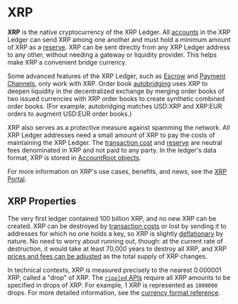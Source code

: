 # XRP

**XRP** is the native cryptocurrency of the XRP Ledger. All [accounts](accounts.html) in the XRP Ledger can send XRP among one another and must hold a minimum amount of XRP as a [reserve](reserves.html). XRP can be sent directly from any XRP Ledger address to any other, without needing a gateway or liquidity provider. This helps make XRP a convenient bridge currency.

Some advanced features of the XRP Ledger, such as [Escrow](escrow.html) and [Payment Channels](use-payment-channels.html), only work with XRP. Order book [autobridging](https://ripple.com/dev-blog/introducing-offer-autobridging/) uses XRP to deepen liquidity in the decentralized exchange by merging order books of two issued currencies with XRP order books to create synthetic combined order books. (For example, autobridging matches USD:XRP and XRP:EUR orders to augment USD:EUR order books.)

XRP also serves as a protective measure against spamming the network. All XRP Ledger addresses need a small amount of XRP to pay the costs of maintaining the XRP Ledger. The [transaction cost](transaction-cost.html) and [reserve](reserves.html) are neutral fees denominated in XRP and not paid to any party. In the ledger's data format, XRP is stored in [AccountRoot objects](accountroot.html).

For more information on XRP's use cases, benefits, and news, see the [XRP Portal](https://ripple.com/xrp-portal/).

## XRP Properties

The very first ledger contained 100 billion XRP, and no new XRP can be created. XRP can be destroyed by [transaction costs](transaction-cost.html) or lost by sending it to addresses for which no one holds a key, so XRP is slightly [deflationary](https://en.wikipedia.org/wiki/Deflation) by nature. No need to worry about running out, though: at the current rate of destruction, it would take at least 70,000 years to destroy all XRP, and XRP [prices and fees can be adjusted](fee-voting.html) as the total supply of XRP changes.

In technical contexts, XRP is measured precisely to the nearest 0.000001 XRP, called a "drop" of XRP. The [`rippled` APIs](rippled-api.html) require all XRP amounts to be specified in drops of XRP. For example, 1 XRP is represented as `1000000` drops. For more detailed information, see the [currency format reference](currency-formatting.html).
